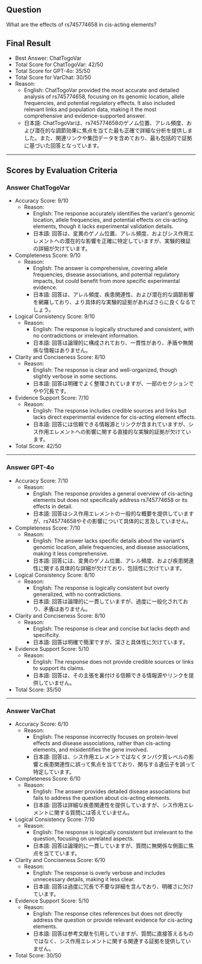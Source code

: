 ## Question

What are the effects of rs745774658 in cis-acting elements?

## Final Result

- Best Answer: ChatTogoVar
- Total Score for ChatTogoVar: 42/50
- Total Score for GPT-4o: 35/50
- Total Score for VarChat: 30/50
- Reason:
  - English: ChatTogoVar provided the most accurate and detailed analysis of rs745774658, focusing on its genomic location, allele frequencies, and potential regulatory effects. It also included relevant links and population data, making it the most comprehensive and evidence-supported answer.
  - 日本語: ChatTogoVarは、rs745774658のゲノム位置、アレル頻度、および潜在的な調節効果に焦点を当てた最も正確で詳細な分析を提供しました。また、関連リンクや集団データを含めており、最も包括的で証拠に基づいた回答となっています。

---

## Scores by Evaluation Criteria

### Answer ChatTogoVar
- Accuracy Score: 9/10
  - Reason: 
    - English: The response accurately identifies the variant's genomic location, allele frequencies, and potential effects on cis-acting elements, though it lacks experimental validation details.
    - 日本語: 回答は、変異のゲノム位置、アレル頻度、およびシス作用エレメントへの潜在的な影響を正確に特定していますが、実験的検証の詳細が欠けています。
- Completeness Score: 9/10
  - Reason: 
    - English: The answer is comprehensive, covering allele frequencies, disease associations, and potential regulatory impacts, but could benefit from more specific experimental evidence.
    - 日本語: 回答は、アレル頻度、疾患関連性、および潜在的な調節影響を網羅しており、より具体的な実験的証拠があればさらに良くなるでしょう。
- Logical Consistency Score: 9/10
  - Reason: 
    - English: The response is logically structured and consistent, with no contradictions or irrelevant information.
    - 日本語: 回答は論理的に構成されており、一貫性があり、矛盾や無関係な情報はありません。
- Clarity and Conciseness Score: 8/10
  - Reason: 
    - English: The response is clear and well-organized, though slightly verbose in some sections.
    - 日本語: 回答は明確でよく整理されていますが、一部のセクションでやや冗長です。
- Evidence Support Score: 7/10
  - Reason: 
    - English: The response includes credible sources and links but lacks direct experimental evidence for cis-acting element effects.
    - 日本語: 回答には信頼できる情報源とリンクが含まれていますが、シス作用エレメントへの影響に関する直接的な実験的証拠が欠けています。
- Total Score: 42/50

---

### Answer GPT-4o
- Accuracy Score: 7/10
  - Reason: 
    - English: The response provides a general overview of cis-acting elements but does not specifically address rs745774658 or its effects in detail.
    - 日本語: 回答はシス作用エレメントの一般的な概要を提供していますが、rs745774658やその影響について具体的に言及していません。
- Completeness Score: 7/10
  - Reason: 
    - English: The answer lacks specific details about the variant's genomic location, allele frequencies, and disease associations, making it less comprehensive.
    - 日本語: 回答には、変異のゲノム位置、アレル頻度、および疾患関連性に関する具体的な詳細が欠けており、包括性に欠けています。
- Logical Consistency Score: 8/10
  - Reason: 
    - English: The response is logically consistent but overly generalized, with no contradictions.
    - 日本語: 回答は論理的に一貫していますが、過度に一般化されており、矛盾はありません。
- Clarity and Conciseness Score: 8/10
  - Reason: 
    - English: The response is clear and concise but lacks depth and specificity.
    - 日本語: 回答は明確で簡潔ですが、深さと具体性に欠けています。
- Evidence Support Score: 5/10
  - Reason: 
    - English: The response does not provide credible sources or links to support its claims.
    - 日本語: 回答は、その主張を裏付ける信頼できる情報源やリンクを提供していません。
- Total Score: 35/50

---

### Answer VarChat
- Accuracy Score: 6/10
  - Reason: 
    - English: The response incorrectly focuses on protein-level effects and disease associations, rather than cis-acting elements, and misidentifies the gene involved.
    - 日本語: 回答は、シス作用エレメントではなくタンパク質レベルの影響と疾患関連性に誤って焦点を当てており、関与する遺伝子を誤って特定しています。
- Completeness Score: 6/10
  - Reason: 
    - English: The answer provides detailed disease associations but fails to address the question about cis-acting elements.
    - 日本語: 回答は詳細な疾患関連性を提供していますが、シス作用エレメントに関する質問には答えていません。
- Logical Consistency Score: 7/10
  - Reason: 
    - English: The response is logically consistent but irrelevant to the question, focusing on unrelated aspects.
    - 日本語: 回答は論理的に一貫していますが、質問に無関係な側面に焦点を当てています。
- Clarity and Conciseness Score: 6/10
  - Reason: 
    - English: The response is overly verbose and includes unnecessary details, making it less clear.
    - 日本語: 回答は過度に冗長で不要な詳細を含んでおり、明確さに欠けています。
- Evidence Support Score: 5/10
  - Reason: 
    - English: The response cites references but does not directly address the question or provide relevant evidence for cis-acting elements.
    - 日本語: 回答は参考文献を引用していますが、質問に直接答えるものではなく、シス作用エレメントに関する関連する証拠を提供していません。
- Total Score: 30/50